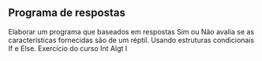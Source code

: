 ## Programa de respostas
Elaborar um programa que baseados em respostas Sim ou Não avalia se as características fornecidas são de um réptil. Usando estruturas condicionais If e Else. Exercício do curso Int Algt I
